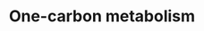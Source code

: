 ---
annotations:
- type: Pathway Ontology
  value: classic metabolic pathway
authors:
- MaintBot
- Elisa
- Egonw
- Eweitz
description: 'This one-carbon metabolism pathway is centered around folate. Folate
  has two key carbon-carbon double bonds. Saturating one of them yields dihydrofolate
  (DHF) and adding an additional molecule of hydrogen across the second yields tetrahydrofolate
  (THF). Folates serve as donors of single carbons in any one of three oxidation states:
  5-methyl-THF (CH3THF; reduced), 5,10 methylene-THF (CH2THF; intermediate) and 10-formyl-THF
  (CHOTHF; oxidized). The single carbon donor CH3THF is used to convert homocysteine
  into methionine which can then be used to methylate DNA, the donor CH2THF is used
  (along with a molecule of hydrogen at the site of one of the double bonds) to convert
  dUMP (deoxyuridylate) into dTMP (thymidylate) and the donor CHOTHF is used to set
  up ring closure reactions in de novo purine synthesis. CH3THF is the primary methyl-group
  donor for processes such as DNA methylation reactions. Purines are used both in
  RNA synthesis and in DNA synthesis and dTMP is synthesized srtictly for DNA synthesis,
  be it for DNA repair or DNA replication. The folate pathway is central to any study
  related to DNA methylation, dTMP synthesis or purine synthesis.  Differential methylation
  (e.g. hypermethylation of tumor suppressors) as well as disturbances in nucleotide
  synthesis and repair, are associated with several forms of cancer. There are also
  indications that hypermethylation is involved in the progression of adenomas to
  cancer.'
last-edited: 2021-05-08
organisms:
- Danio rerio
redirect_from:
- /index.php/Pathway:WP1355
- /instance/WP1355
schema-jsonld:
- '@context': https://schema.org/
  '@id': https://wikipathways.github.io/pathways/WP1355.html
  '@type': Dataset
  creator:
    '@type': Organization
    name: WikiPathways
  description: 'This one-carbon metabolism pathway is centered around folate. Folate
    has two key carbon-carbon double bonds. Saturating one of them yields dihydrofolate
    (DHF) and adding an additional molecule of hydrogen across the second yields tetrahydrofolate
    (THF). Folates serve as donors of single carbons in any one of three oxidation
    states: 5-methyl-THF (CH3THF; reduced), 5,10 methylene-THF (CH2THF; intermediate)
    and 10-formyl-THF (CHOTHF; oxidized). The single carbon donor CH3THF is used to
    convert homocysteine into methionine which can then be used to methylate DNA,
    the donor CH2THF is used (along with a molecule of hydrogen at the site of one
    of the double bonds) to convert dUMP (deoxyuridylate) into dTMP (thymidylate)
    and the donor CHOTHF is used to set up ring closure reactions in de novo purine
    synthesis. CH3THF is the primary methyl-group donor for processes such as DNA
    methylation reactions. Purines are used both in RNA synthesis and in DNA synthesis
    and dTMP is synthesized srtictly for DNA synthesis, be it for DNA repair or DNA
    replication. The folate pathway is central to any study related to DNA methylation,
    dTMP synthesis or purine synthesis.  Differential methylation (e.g. hypermethylation
    of tumor suppressors) as well as disturbances in nucleotide synthesis and repair,
    are associated with several forms of cancer. There are also indications that hypermethylation
    is involved in the progression of adenomas to cancer.'
  keywords:
  - mat1a
  - ahcyl2
  - si:ch211-102c2.6
  - amt
  - Tetrahydrofolate
  - si:dkey-25e12.6
  - FOLH1
  - mthfd2
  - LOC560667
  - shmt2
  - shmt1
  - zgc:152651
  - 5,10-Methenyl Tetrahydrofolate
  - dhfr
  - 5-Methyl Tetrahydrofolate
  - dnmt1
  - atic
  - zgc:110308
  - 5,10-Methylene Tetrahydrofolate
  - dnmt4
  - ALDH1L1
  - ahcy
  - LOC100003075
  - Betaine
  - gart
  - tyms
  - dnmt6
  - 10-Formyl Tetrahydrofolate
  - mthfd1
  - bhmt
  - zgc:63647
  - S-adenosylhomocysteine
  - Monoglutamate
  - si:dkeyp-100a1.4
  - S-Adenosylmethionine
  - Homocysteine
  - mtr
  - Methionine
  - Dihydrofolate
  - Polyglutamate
  license: CC0
  name: One-carbon metabolism
seo: CreativeWork
title: One-carbon metabolism
wpid: WP1355
---
